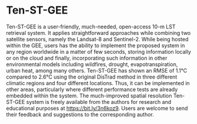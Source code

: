 # Ten-ST-GEE
Ten-ST-GEE is a user-friendly, much-needed, open-access 10-m LST retrieval system. It applies straightforward approaches while combining two satellite sensors, namely the Landsat-8 and Sentinel-2. While being hosted within the GEE, users has the ability to implement the proposed system in any region worldwide in a matter of few seconds, storing information locally or on the cloud and finally, incorporating such information in other environmental models including wildfires, drought, evapotranspiration, urban heat, among many others. Ten-ST-GEE has shown an RMSE of 1.1°C compared to 2.6°C using the original DisTrad method in three different climatic regions and four different locations. Thus, it can be implemented in other areas, particularly where different performance tests are already embedded within the system. The much-improved spatial resolution Ten-ST-GEE system is freely available from the authors for research and educational purposes at https://bit.ly/3n6koz9. Users are welcome to send their feedback and suggestions to the corresponding author.
